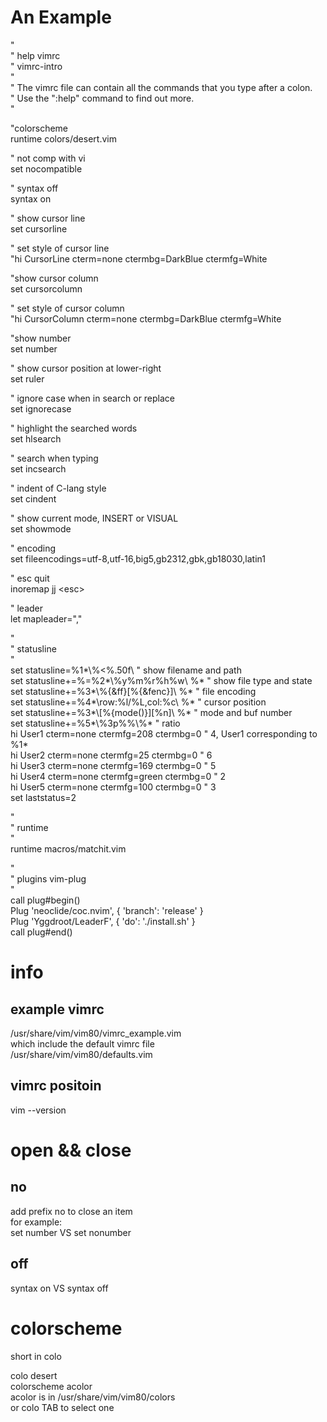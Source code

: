 
An Example
===
"                                                                               
" help vimrc   
"     vimrc-intro   
"   
" The vimrc file can contain all the commands that you type after a colon.   
" Use the ":help" command to find out more.   
"   
    
"colorscheme   
runtime colors/desert.vim   

" not comp with vi   
set nocompatible   
    
" syntax off   
syntax on   
   
" show cursor line   
set cursorline   
    
" set style of cursor line    
"hi CursorLine   cterm=none ctermbg=DarkBlue ctermfg=White   
   
"show cursor column   
set cursorcolumn   
    
" set style of cursor column   
"hi CursorColumn cterm=none ctermbg=DarkBlue ctermfg=White   
   
"show number   
set number   
   
" show cursor position at lower-right   
set ruler   
   
" ignore case when in search or replace   
set ignorecase   
   
" highlight the searched words   
set hlsearch   
    
" search when typing   
set incsearch   
    
" indent of C-lang style   
set cindent   
    
" show current mode, INSERT or VISUAL   
set showmode   
    
" encoding   
set fileencodings=utf-8,utf-16,big5,gb2312,gbk,gb18030,latin1   

" esc quit   
inoremap jj \<esc\>   

" leader   
let mapleader=","   

"  
" statusline   
"   
set statusline=%1*\\%<%.50f\                   " show filename and path   
set statusline+=%=%2*\\%y%m%r%h%w\ %*          " show file type and state   
set statusline+=%3*\\%{&ff}\[%{&fenc}]\ %*     " file encoding   
set statusline+=%4*\\row:%l/%L,col:%c\ %*      " cursor position   
set statusline+=%3*\\[%{mode()}][%n]\ %*       " mode and buf number   
set statusline+=%5*\\%3p%%\\%*                 " ratio   
hi User1 cterm=none ctermfg=208   ctermbg=0    " 4, User1 corresponding to %1*    
hi User2 cterm=none ctermfg=25    ctermbg=0    " 6   
hi User3 cterm=none ctermfg=169   ctermbg=0    " 5   
hi User4 cterm=none ctermfg=green ctermbg=0    " 2   
hi User5 cterm=none ctermfg=100   ctermbg=0    " 3   
set laststatus=2   

"   
" runtime   
"   
runtime macros/matchit.vim   

"   
" plugins vim-plug   
"   
call plug#begin()   
Plug 'neoclide/coc.nvim', { 'branch': 'release' }   
Plug 'Yggdroot/LeaderF', { 'do': './install.sh' }   
call plug#end()   

info
===
example vimrc
---
/usr/share/vim/vim80/vimrc_example.vim   
which include the default vimrc file   
/usr/share/vim/vim80/defaults.vim   

vimrc positoin
---

vim --version   

open && close
===
no
---
add prefix no to close an item   
for example:   
set number VS set nonumber   

off
---
syntax on VS syntax off   


colorscheme
===
short in colo   

colo desert   
colorscheme acolor   
acolor is in /usr/share/vim/vim80/colors   
or colo TAB to select one   


